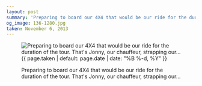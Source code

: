 ```yaml
---
layout: post
summary: 'Preparing to board our 4X4 that would be our ride for the duration of the tour. That&#x27;s Jonny, our chauffeur, strapping our...'
og_image: 136-1280.jpg
taken: November 6, 2013
---
```


<figure class="post" data-src="{{ site.assets_url }}/{{ page.og_image }}">
<img alt="Preparing to board our 4X4 that would be our ride for the duration of the tour. That's Jonny, our chauffeur, strapping our..." sizes="(min-width: 700px) 50vw, calc(100vw - 2rem)" src="{{ site.assets_url }}/136-640.jpg" srcset="{{ site.assets_url }}/136-1280.jpg 1280w, {{ site.assets_url }}/136-960.jpg 960w, {{ site.assets_url }}/136-640.jpg 640w, {{ site.assets_url }}/136-320.jpg 320w"/>
<figcaption>
<time>{{ page.taken | default: page.date | date: "%B %-d, %Y" }}</time>
<p>Preparing to board our 4X4 that would be our ride for the duration of the tour. That's Jonny, our chauffeur, strapping our...</p>
</figcaption>
</figure>
